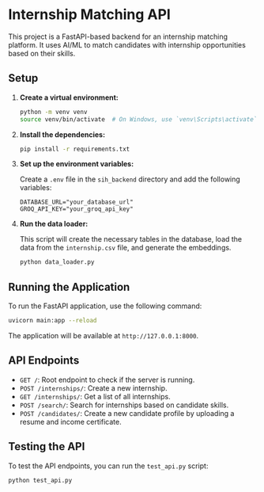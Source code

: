 # Internship Matching API

This project is a FastAPI-based backend for an internship matching platform. It uses AI/ML to match candidates with internship opportunities based on their skills.

## Setup

1.  **Create a virtual environment:**

    ```bash
    python -m venv venv
    source venv/bin/activate  # On Windows, use `venv\Scripts\activate`
    ```

2.  **Install the dependencies:**

    ```bash
    pip install -r requirements.txt
    ```

3.  **Set up the environment variables:**

    Create a `.env` file in the `sih_backend` directory and add the following variables:

    ```
    DATABASE_URL="your_database_url"
    GROQ_API_KEY="your_groq_api_key"
    ```

4.  **Run the data loader:**

    This script will create the necessary tables in the database, load the data from the `internship.csv` file, and generate the embeddings.

    ```bash
    python data_loader.py
    ```

## Running the Application

To run the FastAPI application, use the following command:

```bash
uvicorn main:app --reload
```

The application will be available at `http://127.0.0.1:8000`.

## API Endpoints

*   `GET /`: Root endpoint to check if the server is running.
*   `POST /internships/`: Create a new internship.
*   `GET /internships/`: Get a list of all internships.
*   `POST /search/`: Search for internships based on candidate skills.
*   `POST /candidates/`: Create a new candidate profile by uploading a resume and income certificate.

## Testing the API

To test the API endpoints, you can run the `test_api.py` script:

```bash
python test_api.py
```
